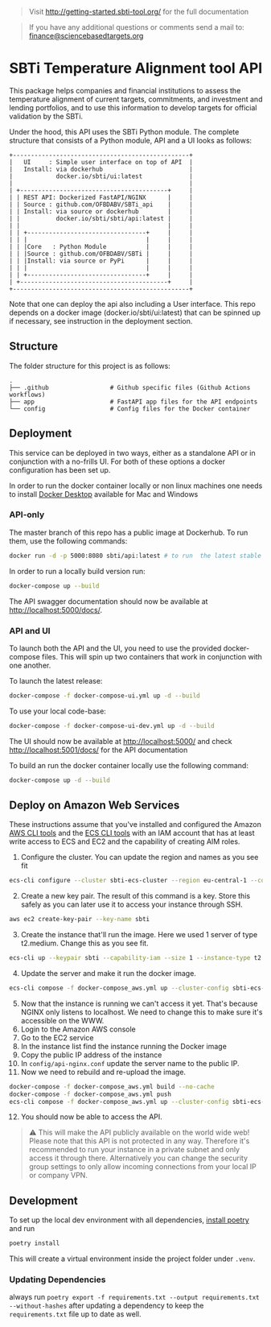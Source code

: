 > Visit  http://getting-started.sbti-tool.org/ for the full documentation

> If you have any additional questions or comments send a mail to: finance@sciencebasedtargets.org

# SBTi Temperature Alignment tool API
This package helps companies and financial institutions to assess the temperature alignment of current
targets, commitments, and investment and lending portfolios, and to use this information to develop 
targets for official validation by the SBTi.

Under the hood, this API uses the SBTi Python module. The complete structure that consists of a Python module, API and a UI looks as follows:

    +-------------------------------------------------+
    |   UI     : Simple user interface on top of API  |
    |   Install: via dockerhub                        |
    |            docker.io/sbti/ui:latest             |
    |                                                 |
    | +-----------------------------------------+     |
    | | REST API: Dockerized FastAPI/NGINX      |     |
    | | Source : github.com/OFBDABV/SBTi_api    |     |
    | | Install: via source or dockerhub        |     |
    | |          docker.io/sbti/sbti/api:latest |     |
    | |                                         |     |
    | | +---------------------------------+     |     |
    | | |                                 |     |     |
    | | |Core   : Python Module           |     |     |
    | | |Source : github.com/OFBDABV/SBTi |     |     |
    | | |Install: via source or PyPi      |     |     |
    | | |                                 |     |     |
    | | +---------------------------------+     |     |
    | +-----------------------------------------+     |
    +-------------------------------------------------+

Note that one can deploy the api also including a User interface. This repo depends on a docker image 
(docker.io/sbti/ui:latest) that can be spinned up if necessary, see instruction in the deployment section.

## Structure
The folder structure for this project is as follows:

    .
    ├── .github                 # Github specific files (Github Actions workflows)
    ├── app                     # FastAPI app files for the API endpoints
    └── config                  # Config files for the Docker container

## Deployment
This service can be deployed in two ways, either as a standalone API or in conjunction with a no-frills UI.
For both of these options a docker configuration has been set up. 

In order to run the docker container locally or non linux machines one needs to install [Docker Desktop](https://www.docker.com/products/docker-desktop) available for Mac and Windows

### API-only
The master branch of this repo has a public image at Dockerhub. To run them, use the following commands: 

```bash
docker run -d -p 5000:8080 sbti/api:latest # to run  the latest stable release
```
In order to run a locally build version run:

```bash
docker-compose up --build
```

The API swagger documentation should now be available at [http://localhost:5000/docs/](http://localhost:5000/docs/).

### API and UI
To launch both the API and the UI, you need to use the provided docker-compose files.
This will spin up two containers that work in conjunction with one another.

To launch the latest release:
```bash
docker-compose -f docker-compose-ui.yml up -d --build
``` 

To use your local code-base:
```bash
docker-compose -f docker-compose-ui-dev.yml up -d --build
``` 

The UI should now be available at [http://localhost:5000/](http://localhost:5000/) and check [http://localhost:5001/docs/](http://localhost:5001/docs/) for the API documentation

To build an run the docker container locally use the following command:
```bash
docker-compose up -d --build
```

## Deploy on Amazon Web Services
These instructions assume that you've installed and configured the Amazon [AWS CLI tools](https://docs.aws.amazon.com/cli/latest/userguide/install-cliv2.html) and the [ECS CLI tools](https://docs.aws.amazon.com/AmazonECS/latest/developerguide/ECS_CLI_Configuration.html) with an IAM account that has at least write access to ECS and EC2 and the capability of creating AIM roles.

1. Configure the cluster. You can update the region and names as you see fit
```bash
ecs-cli configure --cluster sbti-ecs-cluster --region eu-central-1 --config-name sbti-ecs-conf --cfn-stack-name sbti-ecs-stack --default-launch-type ec2
```
2. Create a new key pair. The result of this command is a key. Store this safely as you can later use it to access your instance through SSH.
```bash
aws ec2 create-key-pair --key-name sbti
```
3. Create the instance that'll run the image. Here we used 1 server of type t2.medium. Change this as you see fit.
```bash
ecs-cli up --keypair sbti --capability-iam --size 1 --instance-type t2.medium --cluster-config sbti-ecs-conf
```
4. Update the server and make it run the docker image.
```bash
ecs-cli compose -f docker-compose_aws.yml up --cluster-config sbti-ecs-conf
```
5. Now that the instance is running we can't access it yet. That's because NGINX only listens to localhost. We need to change this to make sure it's accessible on the WWW.
6. Login to the Amazon AWS console
7. Go to the EC2 service
8. In the instance list find the instance running the Docker image
9. Copy the public IP address of the instance
10. In ```config/api-nginx.conf``` update the server name to the public IP.
11. Now we need to rebuild and re-upload the image.
```bash
docker-compose -f docker-compose_aws.yml build --no-cache
docker-compose -f docker-compose_aws.yml push
ecs-cli compose -f docker-compose_aws.yml up --cluster-config sbti-ecs-conf --force-update
```
12. You should now be able to access the API.

> :warning: This will make the API publicly available on the world wide web! Please note that this API is not protected in any way. Therefore it's recommended to run your instance in a private subnet and only access it through there. Alternatively you can change the security group settings to only allow incoming connections from your local IP or company VPN.  

## Development

To set up the local dev environment with all dependencies, [install poetry](https://python-poetry.org/docs/#osx--linux--bashonwindows-install-instructions) and run

```bash
poetry install
```

This will create a virtual environment inside the project folder under `.venv`.

### Updating Dependencies

always run `poetry export -f requirements.txt --output requirements.txt --without-hashes` after updating a dependency to keep the `requirements.txt` file up to date as well.